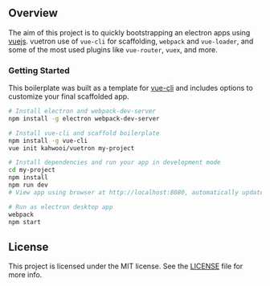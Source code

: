 ## Overview
The aim of this project is to quickly bootstrapping an electron apps using [vuejs](http://vuejs.org/). vuetron use of `vue-cli` for scaffolding, `webpack` and `vue-loader`, and some of the most used plugins like `vue-router`, `vuex`, and more.

### Getting Started
This boilerplate was built as a template for [vue-cli](https://github.com/vuejs/vue-cli) and includes options to customize your final scaffolded app.
```bash
# Install electron and webpack-dev-server 
npm install -g electron webpack-dev-server

# Install vue-cli and scaffold boilerplate
npm install -g vue-cli
vue init kahwooi/vuetron my-project

# Install dependencies and run your app in development mode
cd my-project
npm install
npm run dev
# View app using browser at http://localhost:8080, automatically updates the browser on changes.

# Run as electron desktop app
webpack
npm start
```

## License

This project is licensed under the MIT license. See the [LICENSE](LICENSE) file for more info.